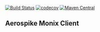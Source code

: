 [![Build Status](https://travis-ci.org/dragisak/aerospike-monix.svg?branch=master)](https://travis-ci.org/dragisak/aerospike-monix)
[![codecov](https://codecov.io/gh/dragisak/aerospike-monix/branch/master/graph/badge.svg)](https://codecov.io/gh/dragisak/aerospike-monix)
[![Maven Central](https://maven-badges.herokuapp.com/maven-central/com.dragishak/aerospike-monix_2.12/badge.svg)](https://maven-badges.herokuapp.com/maven-central/com.dragishak/aerospike-monix_2.12) 

## Aerospike Monix Client


